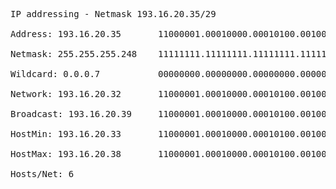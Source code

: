 <pre>
IP addressing - Netmask 193.16.20.35/29 <br>
Address: 193.16.20.35     	11000001.00010000.00010100.00100011 <br>
Netmask: 255.255.255.248  	11111111.11111111.11111111.11111000 <br>
Wildcard: 0.0.0.7	        00000000.00000000.00000000.00000111 <br>
Network: 193.16.20.32     	11000001.00010000.00010100.00100000 <br>
Broadcast: 193.16.20.39   	11000001.00010000.00010100.00100111 <br>
HostMin: 193.16.20.33     	11000001.00010000.00010100.00100001 <br>
HostMax: 193.16.20.38     	11000001.00010000.00010100.00100110 <br>
Hosts/Net: 6
</pre>

